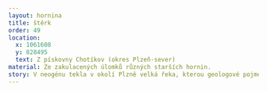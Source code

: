 ```yaml
---
layout: hornina
title: štěrk
order: 49
location:
  x: 1061608
  y: 828495
  text: Z pískovny Chotíkov (okres Plzeň-sever)
material: Ze zakulacených úlomků různých starších hornin.
story: V neogénu tekla v okolí Plzně velká řeka, kterou geologové pojmenovali Paleoberounka. Tekla k severozápadu a ústila do sladkovodních jezer pod Krušnými horami. Paleoberounka se zařezávala do starších hornin z různých období a unášela jejich úlomky. Mezi valouny nejčastěji najdeme odolné horniny bohemika (např. proterozoické silicity a ordovické křemence). Místy se objeví části prokřemenělých kmenů karbonských rostlin, které Paleoberounka uvolnila ze sedimentů plzeňské pánve. 
---
```


